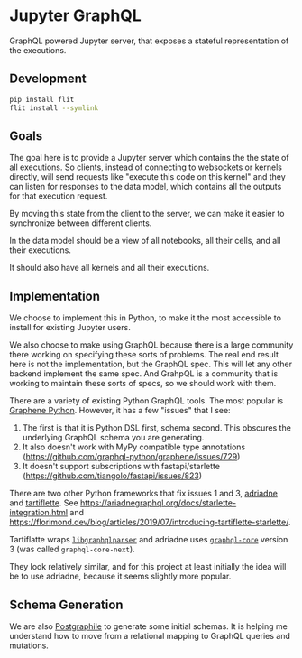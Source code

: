 # Jupyter GraphQL


GraphQL powered Jupyter server, that exposes a stateful representation of the executions.


## Development


```bash
pip install flit
flit install --symlink
```

## Goals

The goal here is to provide a Jupyter server which contains the the state of all executions. So clients, instead of connecting to websockets or kernels directly, will send requests like "execute this code on this kernel" and they can listen for responses to the data model, which contains all the outputs for that execution request.

By moving this state from the client to the server, we can make it easier to synchronize between different clients.

In the data model should be a view of all notebooks, all their cells, and all their executions.

It should also have all kernels and all their executions.

## Implementation

We choose to implement this in Python, to make it the most accessible to install for existing Jupyter users.

We also choose to make using GraphQL because there is a large community there working on specifying these sorts of problems. The real end result here is not the implementation, but the GraphQL spec. This will let any other backend implement the same spec. And GrahpQL is a community that is working to maintain these sorts of specs, so we should work with them.

There are a variety of existing Python GraphQL tools. The most popular is [Graphene Python](https://docs.graphene-python.org/en/latest/quickstart/). However, it has a few "issues" that I see:

1. The first is that it is Python DSL first, schema second. This obscures the underlying GraphQL schema you are generating.
2. It also doesn't work with MyPy compatible type annotations (https://github.com/graphql-python/graphene/issues/729)
3. It doesn't support subscriptions with fastapi/starlette (https://github.com/tiangolo/fastapi/issues/823)

There are two other Python frameworks that fix issues 1 and 3, [adriadne](https://ariadnegraphql.org/) and [tartiflette](https://tartiflette.io/). See https://ariadnegraphql.org/docs/starlette-integration.html and https://florimond.dev/blog/articles/2019/07/introducing-tartiflette-starlette/.


Tartiflatte wraps [`libgraphqlparser`](https://github.com/graphql/libgraphqlparser) and adriadne uses [`graphql-core`](https://github.com/graphql-python/graphql-core) version 3 (was called `graphql-core-next`).

They look relatively similar, and for this project at least initially the idea will be to use adriadne, because it seems slightly more popular.


## Schema Generation

We are also [Postgraphile](https://www.graphile.org/postgraphile/) to generate some initial schemas. It is helping me understand how to move from a relational mapping to GraphQL queries and mutations. 